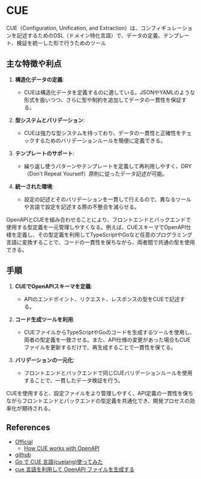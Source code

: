 # CUE

CUE（Configuration, Unification, and Extraction）は、コンフィギュレーションを記述するためのDSL（ドメイン特化言語）で、データの定義、テンプレート、検証を統一した形で行うためのツール

## 主な特徴や利点

1. **構造化データの定義**:
    - CUEは構造化データを定義するのに適している。JSONやYAMLのような形式を扱いつつ、さらに型や制約を追加してデータの一貫性を保証する。

2. **型システムとバリデーション**:
    - CUEは強力な型システムを持っており、データの一貫性と正確性をチェックするためのバリデーションルールを簡便に定義できる。

3. **テンプレートのサポート**:
    - 繰り返し使うパターンやテンプレートを定義して再利用しやすく、DRY（Don't Repeat Yourself）原則に従ったデータ記述が可能。

4. **統一された環境**:
    - 設定の記述とそのバリデーションを一貫して行えるので、異なるツールや言語で設定を記述する際の不整合を減らせる。

OpenAPIとCUEを組み合わせることにより、フロントエンドとバックエンドで使用する型定義を一元管理しやすくなる。例えば、CUEスキーマでOpenAPI仕様を定義し、その型定義を利用してTypeScriptやGoなど任意のプログラミング言語に変換することで、コードの一貫性を保ちながら、両者間で共通の型を使用できる。

## 手順

1. **CUEでOpenAPIスキーマを定義**:
    - APIのエンドポイント、リクエスト、レスポンスの型をCUEで記述する。

2. **コード生成ツールを利用**:
    - CUEファイルからTypeScriptやGoのコードを生成するツールを使用し、両者の型定義を一致させる。また、API仕様の変更があった場合もCUEファイルを更新するだけで、再生成することで一貫性を保てる。

3. **バリデーションの一元化**:
    - フロントエンドとバックエンドで同じCUEバリデーションルールを使用することで、一貫したデータ検証を行う。

CUEを使用すると、設定ファイルをより管理しやすく、API定義の一貫性を保ちながらフロントエンドとバックエンドの型定義を共通化でき、開発プロセスの効率化が期待される。

## References

- [Official](https://cuelang.org/)
  - [How CUE works with OpenAPI](https://cuelang.org/docs/concept/how-cue-works-with-openapi/#using-openapi-with-the-go-api)
- [github](https://github.com/cue-lang/cue)
- [Go で CUE 言語(cuelang)使ってみた](https://zenn.dev/daifukuninja/articles/6e3c9c27ec6f6a)
- [cue 言語を利用して OpenAPI ファイルを生成する](https://zenn.dev/kawahara/articles/bc7c0851bea7d4)
